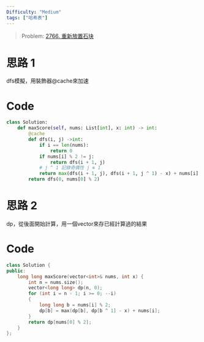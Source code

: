 ```yaml
---
Difficulty: "Medium"
tags: ["哈希表"]
---
```


> Problem: [2766. 重新放置石块](https://leetcode.cn/problems/relocate-marbles/description/)

# 思路 1

dfs模擬，用裝飾器@cache來加速

# Code
```py
class Solution:
    def maxScore(self, nums: List[int], x: int) -> int:
        @cache
        def dfs(i, j) ->int:
            if i == len(nums):
                return 0
            if nums[i] % 2 != j:
                return dfs(i + 1, j)
            # j ^ 1 記錄奇偶性 j ⊕ 1
            return max(dfs(i + 1, j), dfs(i + 1, j ^ 1) - x) + nums[i]
        return dfs(0, nums[0] % 2)
```

# 思路 2

dp，從後面開始計算，用一個vector來存已經計算過的結果

# Code
```c++
class Solution {
public:
    long long maxScore(vector<int>& nums, int x) {
        int n = nums.size();
        vector<long long> dp(n, 0);
        for (int i = n - 1; i >= 0; --i)
        {
            long long b = nums[i] % 2;
            dp[b] = max(dp[b], dp[b ^ 1] - x) + nums[i];
        }
        return dp[nums[0] % 2];
    }
};
```